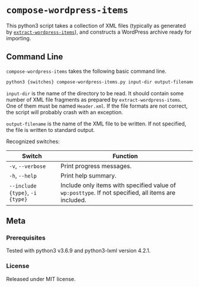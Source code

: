 # `compose-wordpress-items`

This python3 script takes a collection of XML files (typically as generated by [`extract-wordpress-items`](./extract-wordpress-items.md)), and constructs a WordPress archive ready for importing.

## Command Line

`compose-wordpress-items` takes the following basic command line.

```bash
python3 {switches} compose-wordpress-items.py input-dir output-filename
```

`input-dir` is the name of the directory to be read. It should contain some number of XML file fragments as prepared by `extract-wordpress-items`. One of them must be named `Header.xml`. If the file formats are not correct, the script will probably crash with an exception.

`output-filename` is the name of the XML file to be written. If not specified, the file is written to standard output.

Recognized switches:

Switch | Function
-------|----------
 `-v`, `--verbose` | Print progress messages.
 `-h`, `--help`    | Print help summary.
 `--include {type}`, `-i {type}` | Include only items with specified value of `wp:posttype`. If not specified, all items are included.

## Meta

### Prerequisites

Tested with python3 v3.6.9 and python3-lxml version 4.2.1.

### License

Released under MIT license.
